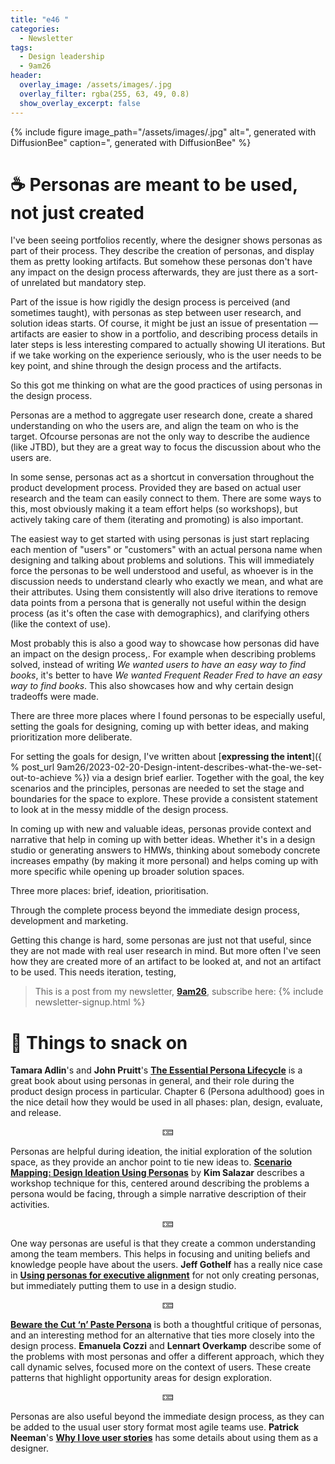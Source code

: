 ```yaml
---
title: "e46 "
categories:
  - Newsletter
tags:
  - Design leadership
  - 9am26
header:
  overlay_image: /assets/images/.jpg
  overlay_filter: rgba(255, 63, 49, 0.8)
  show_overlay_excerpt: false
---
```



{% include figure image_path="/assets/images/.jpg" alt=", generated with DiffusionBee" caption=", generated with DiffusionBee" %}

# ☕ Personas are meant to be used, not just created

I've been seeing portfolios recently, where the designer shows personas as part of their process. They describe the creation of personas, and display them as pretty looking artifacts. But somehow these personas don't have any impact on the design process afterwards, they are just there as a sort-of unrelated but mandatory step.

Part of the issue is how rigidly the design process is perceived (and sometimes taught), with personas as step between user research, and solution ideas starts. Of course, it might be just an issue of presentation — artifacts are easier to show in a portfolio, and describing process details in later steps is less interesting compared to actually showing UI iterations. But if we take working on the experience seriously, who is the user needs to be key point, and shine through the design process and the artifacts.

So this got me thinking on what are the good practices of using personas in the design process.

Personas are a method to aggregate user research done, create a shared understanding on who the users are, and align the team on who is the target. Ofcourse personas are not the only way to describe the audience (like JTBD), but they are a great way to focus the discussion about who the users are.

In some sense, personas act as a shortcut in conversation throughout the product development process. Provided they are based on actual user research and the team can easily connect to them. There are some ways to this, most obviously making it a team effort helps (so workshops), but actively taking care of them (iterating and promoting) is also important.

The easiest way to get started with using personas is just start replacing each mention of "users" or "customers" with an actual persona name when designing and talking about problems and solutions. This will immediately force the personas to be well understood and useful, as whoever is in the discussion needs to understand clearly who exactly we mean, and what are their attributes. Using them consistently will also drive iterations to remove data points from a persona that is generally not useful within the design process (as it's often the case with demographics), and clarifying others (like the context of use).

Most probably this is also a good way to showcase how personas did have an impact on the design process,. For example when describing problems solved, instead of writing *We wanted users to have an easy way to find books*, it's better to have *We wanted Frequent Reader Fred to have an easy way to find books*. This also showcases how and why certain design tradeoffs were made.

There are three more places where I found personas to be especially useful, setting the goals for designing, coming up with better ideas, and making prioritization more deliberate. 

For setting the goals for design, I've written about [**expressing the intent**]({ % post_url 9am26/2023-02-20-Design-intent-describes-what-the-we-set-out-to-achieve %}) via a design brief earlier. Together with the goal, the key scenarios and the principles, personas are needed to set the stage and boundaries for the space to explore. These provide a consistent statement to look at in the messy middle of the design process.

In coming up with new and valuable ideas, personas provide context and narrative that help in coming up with better ideas. Whether it's in a design studio or generating answers to HMWs, thinking about somebody concrete increases empathy (by making it more personal) and helps coming up with more specific while opening up broader solution spaces.



Three more places: brief, ideation, prioritisation. 

Through the complete process beyond the immediate design process, development and marketing. 

Getting this change is hard, some personas are just not that useful, since they are not made with real user research in mind. But more often I've seen how they are created more of an artifact to be looked at, and not an artifact to be used. This needs iteration, testing, 

> This is a post from my newsletter, **[9am26](https://polgarp.com/categories/newsletter/)**, subscribe here:
> {% include newsletter-signup.html %}

# 🍪 Things to snack on

**Tamara Adlin**'s and **John Pruitt**'s [**The Essential Persona Lifecycle**](https://www.oreilly.com/library/view/the-essential-persona/9780123814180/) is a great book about using personas in general, and their role during the product design process in particular. Chapter 6 (Persona adulthood) goes in the nice detail how they would be used in all phases: plan, design, evaluate, and release.

<p style="text-align: center;">🁓</p>

Personas are helpful during ideation, the initial exploration of the solution space, as they provide an anchor point to tie new ideas to. [**Scenario Mapping: Design Ideation Using Personas**](https://www.nngroup.com/articles/scenario-mapping-personas/) by **Kim Salazar** describes a workshop technique for this, centered around describing the problems a persona would be facing, through a simple narrative description of their activities. 

<p style="text-align: center;">🁓</p>

One way personas are useful is that they create a common understanding among the team members. This helps in focusing and uniting beliefs and knowledge people have about the users. **Jeff Gothelf** has a really nice case in [**Using personas for executive alignment**](https://jeffgothelf.com/blog/using-personas-for-executive-alignment/) for not only creating personas, but immediately putting them to use in a design studio.

<p style="text-align: center;">🁓</p>

[**Beware the Cut ‘n’ Paste Persona**](https://alistapart.com/article/beware-the-cut-n-paste-persona/) is both a thoughtful critique of personas, and an interesting method for an alternative that ties more closely into the design process. **Emanuela Cozzi** and **Lennart Overkamp** describe some of the problems with most personas and offer a different approach, which they call dynamic selves, focused more on the context of users. These create patterns that highlight opportunity areas for design exploration. 

<p style="text-align: center;">🁓</p>

Personas are also useful beyond the immediate design process, as they can be added to the usual user story format most agile teams use. **Patrick Neeman**'s [**Why I love user stories**](https://www.usabilitycounts.com/2013/10/11/why-i-love-user-stories/) has some details about using them as a designer.

